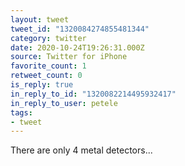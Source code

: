 ```yaml
---
layout: tweet
tweet_id: "1320084274855481344"
category: twitter
date: 2020-10-24T19:26:31.000Z
source: Twitter for iPhone
favorite_count: 1
retweet_count: 0
is_reply: true
in_reply_to_id: "1320082214495932417"
in_reply_to_user: petele
tags:
- tweet
---
```


There are only 4 metal detectors...

